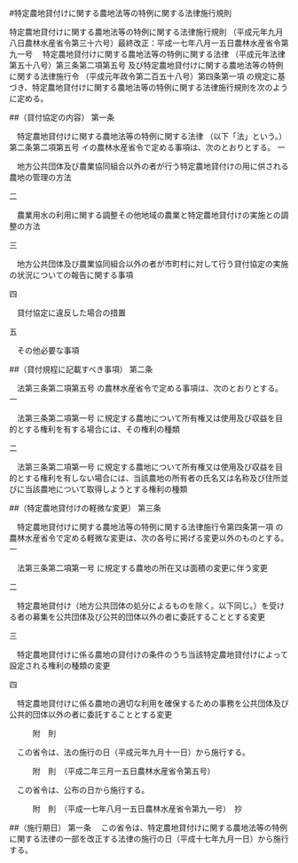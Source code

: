 #特定農地貸付けに関する農地法等の特例に関する法律施行規則



特定農地貸付けに関する農地法等の特例に関する法律施行規則
（平成元年九月八日農林水産省令第三十六号）最終改正：平成一七年八月一五日農林水産省令第九一号
　特定農地貸付けに関する農地法等の特例に関する法律
（平成元年法律第五十八号）第三条第二項第五号
及び特定農地貸付けに関する農地法等の特例に関する法律施行令
（平成元年政令第二百五十八号）第四条第一項
の規定に基づき、特定農地貸付けに関する農地法等の特例に関する法律施行規則を次のように定める。

##（貸付協定の内容）
第一条

　特定農地貸付けに関する農地法等の特例に関する法律
（以下「法」という。）第二条第二項第五号
イの農林水産省令で定める事項は、次のとおりとする。
一

　地方公共団体及び農業協同組合以外の者が行う特定農地貸付けの用に供される農地の管理の方法

二

　農業用水の利用に関する調整その他地域の農業と特定農地貸付けの実施との調整の方法

三

　地方公共団体及び農業協同組合以外の者が市町村に対して行う貸付協定の実施の状況についての報告に関する事項

四

　貸付協定に違反した場合の措置

五

　その他必要な事項




##（貸付規程に記載すべき事項）
第二条

　法第三条第二項第五号
の農林水産省令で定める事項は、次のとおりとする。
一

　法第三条第二項第一号
に規定する農地について所有権又は使用及び収益を目的とする権利を有する場合には、その権利の種類

二

　法第三条第二項第一号
に規定する農地について所有権又は使用及び収益を目的とする権利を有しない場合には、当該農地の所有者の氏名又は名称及び住所並びに当該農地について取得しようとする権利の種類




##（特定農地貸付けの軽微な変更）
第三条

　特定農地貸付けに関する農地法等の特例に関する法律施行令第四条第一項
の農林水産省令で定める軽微な変更は、次の各号に掲げる変更以外のものとする。
一

　法第三条第二項第一号
に規定する農地の所在又は面積の変更に伴う変更

二

　特定農地貸付け（地方公共団体の処分によるものを除く。以下同じ。）を受ける者の募集を公共団体及び公共的団体以外の者に委託することとする変更

三

　特定農地貸付けに係る農地の貸付けの条件のうち当該特定農地貸付けによって設定される権利の種類の変更

四

　特定農地貸付けに係る農地の適切な利用を確保するための事務を公共団体及び公共的団体以外の者に委託することとする変更





　　　附　則


　この省令は、法の施行の日（平成元年九月十一日）から施行する。


　　　附　則　（平成二年三月一五日農林水産省令第五号）


　この省令は、公布の日から施行する。


　　　附　則　（平成一七年八月一五日農林水産省令第九一号）　抄


##（施行期日）
第一条
　この省令は、特定農地貸付けに関する農地法等の特例に関する法律の一部を改正する法律の施行の日（平成十七年九月一日）から施行する。





